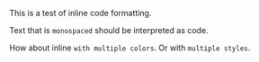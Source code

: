 This is a test of inline code formatting.

Text that is `monospaced` should be interpreted as code.

How about inline `with multiple colors`. Or with `multiple styles`.
